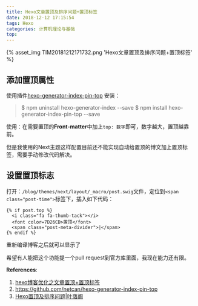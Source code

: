```yaml
---
title: Hexo文章置顶及排序问题+置顶标签
date: 2018-12-12 17:15:54
tags: Hexo
categories: 计算机理论与基础
top:
---
```


{% asset_img TIM20181212171732.png 'Hexo文章置顶及排序问题+置顶标签' %}

<!--more-->

## 添加置顶属性
使用插件[hexo-generator-index-pin-top](https://github.com/netcan/hexo-generator-index-pin-top)
安装：
> $ npm uninstall hexo-generator-index --save
> $ npm install hexo-generator-index-pin-top --save

使用：在需要置顶的**Front-matter**中加上`top: 数字`即可，数字越大，置顶越靠前。

但是我使用的Next主题这样配置目前还不能实现自动给置顶的博文加上置顶标签，需要手动修改代码解决。

## 设置置顶标志

打开：`/blog/themes/next/layout/_macro/post.swig`文件，定位到`<span class="post-time">`标签下，插入如下代码：

```
{% if post.top %}
  <i class="fa fa-thumb-tack"></i>
  <font color=7D26CD>置顶</font>
  <span class="post-meta-divider">|</span>
{% endif %}
```
重新编译博客之后就可以显示了

希望有人能把这个功能提一个pull request到官方库里面，我现在能力还有限。

**References**:
1. [hexo博客优化之文章置顶+置顶标签](https://blog.csdn.net/qwerty200696/article/details/79010629)
2. https://github.com/netcan/hexo-generator-index-pin-top
3. [Hexo置顶及排序问题|叶落阁](https://yelog.org/2017/02/24/hexo-top-sort/)
